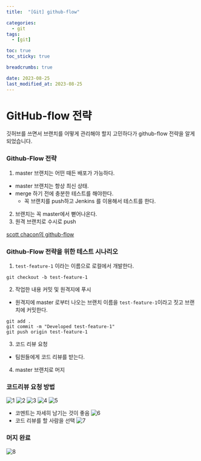 ```yaml
---
title:  "[Git] github-flow"

categories:
  - git
tags:
  - [git]

toc: true
toc_sticky: true

breadcrumbs: true

date: 2023-08-25
last_modified_at: 2023-08-25
---
```


# GitHub-flow 전략

깃허브를 쓰면서 브랜치를 어떻게 관리해야 할지 고민하다가 github-flow 전략을 알게 되었습니다.

[](https://github.com/choomi1217/git-branch-practice)


### Github-Flow 전략

1. master 브랜치는 어떤 때든 배포가 가능하다.
  - master 브랜치는 항상 최신 상태.
  - merge 하기 전에 충분한 테스트를 해야한다.
    - 꼭 브랜치를 push하고 Jenkins 를 이용해서 테스트를 한다.
2. 브랜치는 꼭 master에서 뻗어나온다.
3. 원격 브랜치로 수시로 push

[scott chacon의 github-flow](https://scottchacon.com/2011/08/31/github-flow.html)

### Github-Flow 전략을 위한 테스트 시나리오

1.  `test-feature-1` 이라는 이름으로 로컬에서 개발한다.
```git
git checkout -b test-feature-1
```
2. 작업한 내용 커밋 및 원격지에 푸시
  - 원격지에 master 로부터 나오는 브랜치 이름을 `test-feature-1`이라고 짓고 브랜치에 커밋한다.
```git
git add .
git commit -m "Developed test-feature-1"
git push origin test-feature-1
```
3. 코드 리뷰 요청
  - 팀원들에게 코드 리뷰를 받는다.
4. master 브랜치로 머지


### 코드리뷰 요청 방법
![1](./how-to-code-review1.png)
![2](./how-to-code-review2.png)
![3](./how-to-code-review3.png)
![4](./how-to-code-review4.png)
![5](./how-to-code-review5.png)
- 코멘트는 자세히 남기는 것이 좋음
  ![6](./how-to-code-review6.png)
- 코드 리뷰를 할 사람을 선택
  ![7](./choice-reviewers.png)

### 머지 완료
![8](./complete-merge.png)


